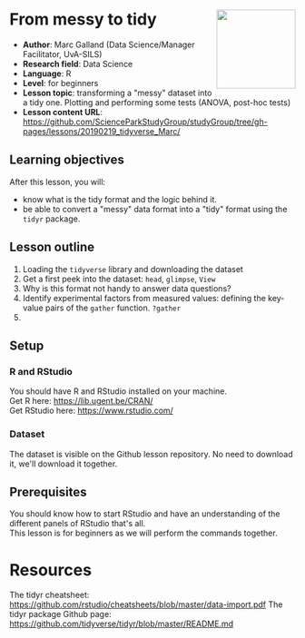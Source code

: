 # From messy to tidy <a href='https:/tidyr.tidyverse.org'><img src='https://github.com/ScienceParkStudyGroup/studyGroup/blob/gh-pages/img/hex-tidyverse.png' align="right" height="139" /></a>  
 - **Author**: Marc Galland (Data Science/Manager Facilitator, UvA-SILS)
 - **Research field**: Data Science
 - **Language**: R
 - **Level**: for beginners
 - **Lesson topic**: transforming a "messy" dataset into a tidy one. Plotting and performing some tests (ANOVA, post-hoc tests)
 - **Lesson content URL**: https://github.com/ScienceParkStudyGroup/studyGroup/tree/gh-pages/lessons/20190219_tidyverse_Marc/

## Learning objectives
After this lesson, you will:
- know what is the tidy format and the logic behind it.
- be able to convert a "messy" data format into a "tidy" format using the `tidyr` package.


## Lesson outline
1. Loading the `tidyverse` library and downloading the dataset  
2. Get a first peek into the dataset: `head`, `glimpse`, `View`
3. Why is this format not handy to answer data questions?
4. Identify experimental factors from measured values: defining the key-value pairs of the `gather` function. `?gather` 
5. 


## Setup 
### R and RStudio
You should have R and RStudio installed on your machine.   
Get R here: https://lib.ugent.be/CRAN/  
Get RStudio here: https://www.rstudio.com/  

### Dataset
The dataset is visible on the Github lesson repository. No need to download it, we'll download it together.

## Prerequisites
You should know how to start RStudio and have an understanding of the different panels of RStudio that's all.  
This lesson is for beginners as we will perform the commands together. 



# Resources
The tidyr cheatsheet: https://github.com/rstudio/cheatsheets/blob/master/data-import.pdf
The tidyr package Github page: https://github.com/tidyverse/tidyr/blob/master/README.md
